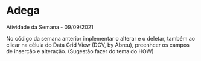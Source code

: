 # Adega
 Atividade da Semana - 09/09/2021 
 
 No código da semana anterior implementar o alterar e o deletar, também ao clicar na célula do Data Grid View (DGV, by Abreu), preenhcer os campos de inserção e alteração. (Sugestão fazer do tema do HOW)
